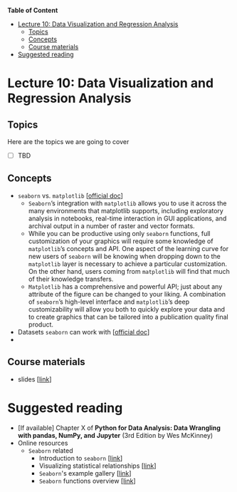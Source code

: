 
**Table of Content**
- [Lecture 10: Data Visualization and Regression Analysis](#lecture-10-data-visualization-and-regression-analysis)
  - [Topics](#topics)
  - [Concepts](#concepts)
  - [Course materials](#course-materials)
- [Suggested reading](#suggested-reading)

# Lecture 10: Data Visualization and Regression Analysis

## Topics
Here are the topics we are going to cover
* [ ] TBD


## Concepts
* `seaborn` vs. `matplotlib` [[official doc](https://seaborn.pydata.org/tutorial/introduction.html#relationship-to-matplotlib)]
  * `Seaborn`’s integration with `matplotlib` allows you to use it across the many environments that matplotlib supports, including exploratory analysis in notebooks, real-time interaction in GUI applications, and archival output in a number of raster and vector formats.
  * While you can be productive using only `seaborn` functions, full customization of your graphics will require some knowledge of `matplotlib`’s concepts and API. One aspect of the learning curve for new users of `seaborn` will be knowing when dropping down to the `matplotlib` layer is necessary to achieve a particular customization. On the other hand, users coming from `matplotlib` will find that much of their knowledge transfers.
  * `Matplotlib` has a comprehensive and powerful API; just about any attribute of the figure can be changed to your liking. A combination of `seaborn`’s high-level interface and `matplotlib`’s deep customizability will allow you both to quickly explore your data and to create graphics that can be tailored into a publication quality final product.
* Datasets `seaborn` can work with [[official doc](https://seaborn.pydata.org/tutorial/data_structure.html)]
* 


## Course materials
* slides [[link](TBD)]

# Suggested reading
* [If available] Chapter X of **Python for Data Analysis: Data Wrangling with pandas, NumPy, and Jupyter** (3rd Edition by Wes McKinney)
* Online resources
  * `Seaborn` related
    * Introduction to `seaborn` [[link](https://seaborn.pydata.org/tutorial/introduction.html)]
    * Visualizing statistical relationships [[link](https://seaborn.pydata.org/tutorial/relational.html#relational-tutorial)]
    * `Seaborn`'s example gallery [[link](https://seaborn.pydata.org/examples/index.html)]
    * `Seaborn` functions overview [[link](https://seaborn.pydata.org/tutorial/function_overview.html)]
